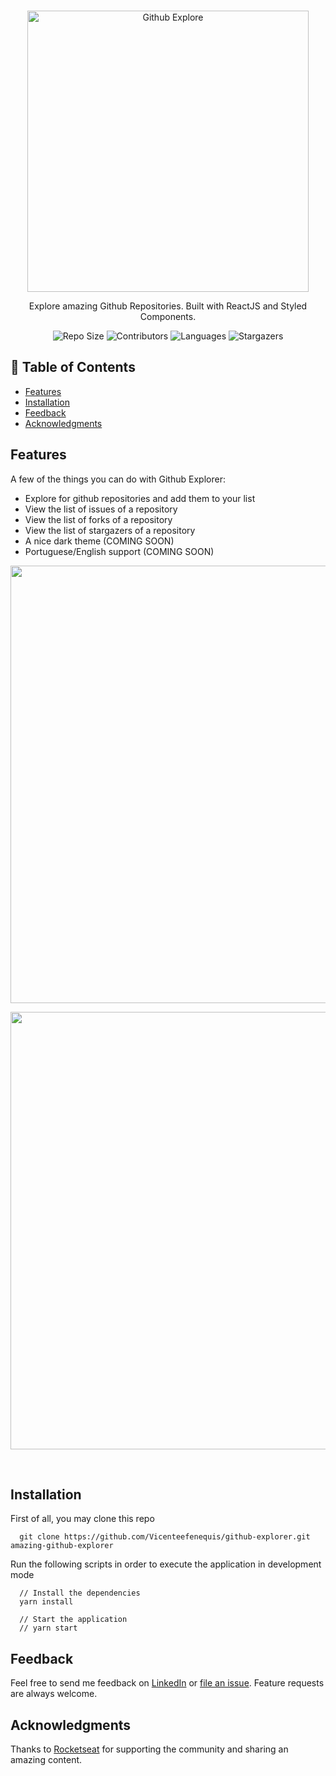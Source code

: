 <br />
<p align="center">
  <a>
    <img alt="Github Explore" title="Github Explore" src="./github/logo.svg" width="450">
  </a>
</p>

<p align="center">
  Explore amazing Github Repositories. Built with ReactJS and Styled Components.
</p>

<p align="center">
  <a>
    <img alt="Repo Size" title="Repo Size" src="https://img.shields.io/github/repo-size/Vicenteefenequis/github-explorer?color=%23999">
  </a>

  <a>
    <img alt="Contributors" title="Contributors" src="https://img.shields.io/github/contributors/Vicenteefenequis/github-explorer?color=%23999">
  </a>

  <a>
    <img alt="Languages" title="Languages" src="https://img.shields.io/github/languages/count/Vicenteefenequis/github-explorer?color=%23999">
  </a>

  <a>
    <img alt="Stargazers" title="Stargazers" src="https://img.shields.io/github/stars/Vicenteefenequis/github-explorer?color=%23999&style=social">
  </a>
</p>

## 📖 Table of Contents

- [Features](#features)
- [Installation](#installation)
- [Feedback](#feedback)
- [Acknowledgments](#acknowledgments)

## Features

A few of the things you can do with Github Explorer:

- Explore for github repositories and add them to your list
- View the list of issues of a repository
- View the list of forks of a repository
- View the list of stargazers of a repository
- A nice dark theme (COMING SOON)
- Portuguese/English support (COMING SOON)

<p align="center">
  <img src = "./dashboard.png" width=700>
</p>

<p align="center">
  <img src = "./issue.png" width=700>
</p>

<br>

## Installation

First of all, you may clone this repo

```
  git clone https://github.com/Vicenteefenequis/github-explorer.git amazing-github-explorer
```

Run the following scripts in order to execute the application in development mode

```
  // Install the dependencies
  yarn install

  // Start the application
  // yarn start
```

## Feedback

Feel free to send me feedback on [LinkedIn](https://www.linkedin.com/in/vicente-nascimento-b14614186/) or [file an issue](https://github.com/Vicenteefenequis/github-explorer/issues/new). Feature requests are always welcome.

## Acknowledgments

Thanks to [Rocketseat](https://rocketseat.com.br/) for supporting the community and sharing an amazing content.

